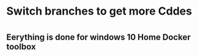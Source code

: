 <h1> Switch branches to get more Cddes<h1>
<h2> Eerything is done for windows 10 Home Docker toolbox<h2>
